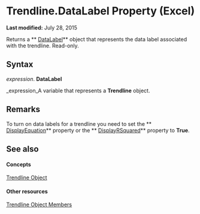 
# Trendline.DataLabel Property (Excel)

 **Last modified:** July 28, 2015

Returns a  ** [DataLabel](bb342572-8761-b326-548a-98455172f9a8.md)** object that represents the data label associated with the trendline. Read-only.

## Syntax

 _expression_. **DataLabel**

 _expression_A variable that represents a  **Trendline** object.


## Remarks

To turn on data labels for a trendline you need to set the  ** [DisplayEquation](a9c3de54-5690-bf9b-505a-65b069195d53.md)** property or the ** [DisplayRSquared](e8e447c3-d379-f6d0-74f2-629fa53b42ef.md)** property to **True**.


## See also


#### Concepts


 [Trendline Object](5c04b065-57f4-a059-7c22-50612bd727ea.md)
#### Other resources


 [Trendline Object Members](b63cecc4-6151-f66c-8d73-9f66850046b1.md)
